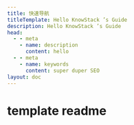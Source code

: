 ```yaml
---
title: 快速导航
titleTemplate: Hello KnowStack ’s Guide
description: Hello KnowStack ’s Guide
head:
  - - meta
    - name: description
      content: hello
  - - meta
    - name: keywords
      content: super duper SEO
layout: doc
---
```

# template readme
